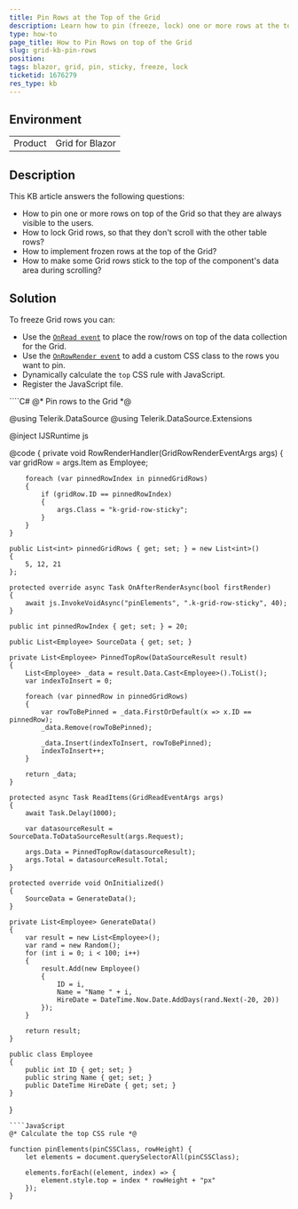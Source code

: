 ```yaml
---
title: Pin Rows at the Top of the Grid 
description: Learn how to pin (freeze, lock) one or more rows at the top of the Grid, so that they don't scroll together with the other table rows.
type: how-to
page_title: How to Pin Rows on top of the Grid 
slug: grid-kb-pin-rows
position: 
tags: blazor, grid, pin, sticky, freeze, lock
ticketid: 1676279
res_type: kb
---
```


## Environment

<table>
    <tbody>
        <tr>
            <td>Product</td>
            <td>Grid for Blazor</td>
        </tr>
    </tbody>
</table>

## Description

This KB article answers the following questions:

* How to pin one or more rows on top of the Grid so that they are always visible to the users.
* How to lock Grid rows, so that they don't scroll with the other table rows?
* How to implement frozen rows at the top of the Grid?
* How to make some Grid rows stick to the top of the component's data area during scrolling?

## Solution

To freeze Grid rows you can:

* Use the [`OnRead event`](slug:components/grid/manual-operations) to place the row/rows on top of the data collection for the Grid. 
* Use the [`OnRowRender event`](slug:grid-events#onrowrender) to add a custom CSS class to the rows you want to pin.
* Dynamically calculate the `top` CSS rule with JavaScript.
* Register the JavaScript file. 

<div class="skip-repl"></div>
````C#
@* Pin rows to the Grid *@

@using Telerik.DataSource
@using Telerik.DataSource.Extensions

@inject IJSRuntime js

<style>
    .k-grid-row-sticky {
        top: 0;
        z-index: auto;
        border: 0;
        position: static;
    }

        .k-grid-row-sticky td {
            border-bottom-width: 1px;
            border-top-width: 1px;
            position: sticky;
            top: inherit;
            bottom: inherit;
            z-index: 2;
            background-color: #f6f6f6;
            border-top-color: rgba(0, 0, 0, 0.3);
            border-bottom-color: rgba(0, 0, 0, 0.3);
        }
</style>

<TelerikGrid TItem="@Employee"
             OnRead="@ReadItems"
             Sortable="true"
             ScrollMode="@GridScrollMode.Scrollable"
             Height="600px"
             RowHeight="40"
             OnRowRender="@RowRenderHandler">
    <GridColumns>
        <GridColumn Field=@nameof(Employee.ID) />
        <GridColumn Field=@nameof(Employee.Name) Title="Name" />
        <GridColumn Field=@nameof(Employee.HireDate) Title="Hire Date" />
    </GridColumns>
</TelerikGrid>

@code {
    private void RowRenderHandler(GridRowRenderEventArgs args)
    {
        var gridRow = args.Item as Employee;

        foreach (var pinnedRowIndex in pinnedGridRows)
        {
            if (gridRow.ID == pinnedRowIndex)
            {
                args.Class = "k-grid-row-sticky";
            }
        }
    }

    public List<int> pinnedGridRows { get; set; } = new List<int>()
    {
        5, 12, 21
    };

    protected override async Task OnAfterRenderAsync(bool firstRender)
    {
        await js.InvokeVoidAsync("pinElements", ".k-grid-row-sticky", 40);
    }

    public int pinnedRowIndex { get; set; } = 20;

    public List<Employee> SourceData { get; set; }

    private List<Employee> PinnedTopRow(DataSourceResult result)
    {
        List<Employee> _data = result.Data.Cast<Employee>().ToList();
        var indexToInsert = 0;

        foreach (var pinnedRow in pinnedGridRows)
        {
            var rowToBePinned = _data.FirstOrDefault(x => x.ID == pinnedRow);
            _data.Remove(rowToBePinned);

            _data.Insert(indexToInsert, rowToBePinned);
            indexToInsert++;
        }

        return _data;
    }

    protected async Task ReadItems(GridReadEventArgs args)
    {
        await Task.Delay(1000);

        var datasourceResult = SourceData.ToDataSourceResult(args.Request);

        args.Data = PinnedTopRow(datasourceResult);
        args.Total = datasourceResult.Total;
    }

    protected override void OnInitialized()
    {
        SourceData = GenerateData();
    }

    private List<Employee> GenerateData()
    {
        var result = new List<Employee>();
        var rand = new Random();
        for (int i = 0; i < 100; i++)
        {
            result.Add(new Employee()
            {
                ID = i,
                Name = "Name " + i,
                HireDate = DateTime.Now.Date.AddDays(rand.Next(-20, 20))
            });
        }

        return result;
    }

    public class Employee
    {
        public int ID { get; set; }
        public string Name { get; set; }
        public DateTime HireDate { get; set; }
    }
}
````
````JavaScript
@* Calculate the top CSS rule *@

function pinElements(pinCSSClass, rowHeight) {
    let elements = document.querySelectorAll(pinCSSClass);

    elements.forEach((element, index) => {
        element.style.top = index * rowHeight + "px"
    });
}
````
